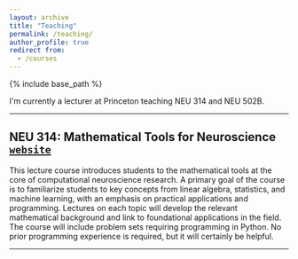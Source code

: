 ```yaml
---
layout: archive
title: "Teaching"
permalink: /teaching/
author_profile: true
redirect from:
  - /courses
---
```


{% include base_path %}

I'm currently a lecturer at Princeton teaching NEU 314 and NEU 502B.

---

## NEU 314: Mathematical Tools for Neuroscience [`website`](https://snastase.github.io/teaching/neu314)

This lecture course introduces students to the mathematical tools at the core of computational neuroscience research. A primary goal of the course is to familiarize students to key concepts from linear algebra, statistics, and machine learning, with an emphasis on practical applications and programming. Lectures on each topic will develop the relevant mathematical background and link to foundational applications in the field. The course will include problem sets requiring programming in Python. No prior programming experience is required, but it will certainly be helpful.

---
